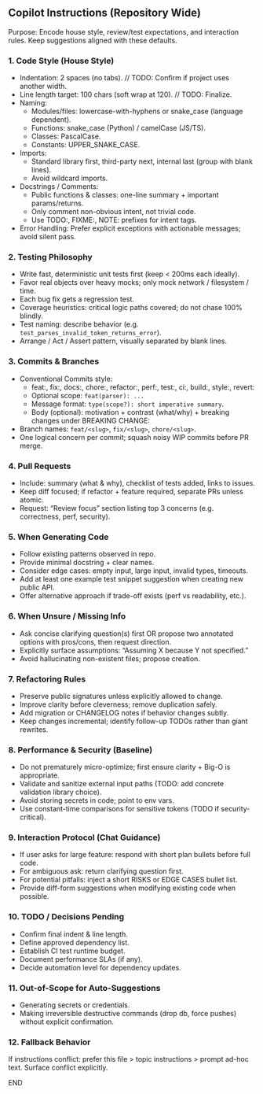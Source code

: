 ## Copilot Instructions (Repository Wide)
Purpose: Encode house style, review/test expectations, and interaction rules. Keep suggestions aligned with these defaults.

### 1. Code Style (House Style)
- Indentation: 2 spaces (no tabs).  // TODO: Confirm if project uses another width.
- Line length target: 100 chars (soft wrap at 120).  // TODO: Finalize.
- Naming:
	- Modules/files: lowercase-with-hyphens or snake_case (language dependent).
	- Functions: snake_case (Python) / camelCase (JS/TS).
	- Classes: PascalCase.
	- Constants: UPPER_SNAKE_CASE.
- Imports:
	- Standard library first, third-party next, internal last (group with blank lines).
	- Avoid wildcard imports.
- Docstrings / Comments:
	- Public functions & classes: one-line summary + important params/returns.
	- Only comment non-obvious intent, not trivial code.
	- Use TODO:, FIXME:, NOTE: prefixes for intent tags.
- Error Handling: Prefer explicit exceptions with actionable messages; avoid silent pass.

### 2. Testing Philosophy
- Write fast, deterministic unit tests first (keep < 200ms each ideally).
- Favor real objects over heavy mocks; only mock network / filesystem / time.
- Each bug fix gets a regression test.
- Coverage heuristics: critical logic paths covered; do not chase 100% blindly.
- Test naming: describe behavior (e.g. `test_parses_invalid_token_returns_error`).
- Arrange / Act / Assert pattern, visually separated by blank lines.

### 3. Commits & Branches
- Conventional Commits style:
	- feat:, fix:, docs:, chore:, refactor:, perf:, test:, ci:, build:, style:, revert:
	- Optional scope: `feat(parser): ...`
	- Message format: `type(scope?): short imperative summary`.
	- Body (optional): motivation + contrast (what/why) + breaking changes under BREAKING CHANGE:
- Branch names: `feat/<slug>`, `fix/<slug>`, `chore/<slug>`.
- One logical concern per commit; squash noisy WIP commits before PR merge.

### 4. Pull Requests
- Include: summary (what & why), checklist of tests added, links to issues.
- Keep diff focused; if refactor + feature required, separate PRs unless atomic.
- Request: “Review focus” section listing top 3 concerns (e.g. correctness, perf, security).

### 5. When Generating Code
- Follow existing patterns observed in repo.
- Provide minimal docstring + clear names.
- Consider edge cases: empty input, large input, invalid types, timeouts.
- Add at least one example test snippet suggestion when creating new public API.
- Offer alternative approach if trade-off exists (perf vs readability, etc.).

### 6. When Unsure / Missing Info
- Ask concise clarifying question(s) first OR propose two annotated options with pros/cons, then request direction.
- Explicitly surface assumptions: “Assuming X because Y not specified.”
- Avoid hallucinating non-existent files; propose creation.

### 7. Refactoring Rules
- Preserve public signatures unless explicitly allowed to change.
- Improve clarity before cleverness; remove duplication safely.
- Add migration or CHANGELOG notes if behavior changes subtly.
- Keep changes incremental; identify follow-up TODOs rather than giant rewrites.

### 8. Performance & Security (Baseline)
- Do not prematurely micro-optimize; first ensure clarity + Big-O is appropriate.
- Validate and sanitize external input paths (TODO: add concrete validation library choice).
- Avoid storing secrets in code; point to env vars.
- Use constant-time comparisons for sensitive tokens (TODO if security-critical).

### 9. Interaction Protocol (Chat Guidance)
- If user asks for large feature: respond with short plan bullets before full code.
- For ambiguous ask: return clarifying question first.
- For potential pitfalls: inject a short RISKS or EDGE CASES bullet list.
- Provide diff-form suggestions when modifying existing code when possible.

### 10. TODO / Decisions Pending
- Confirm final indent & line length.
- Define approved dependency list.
- Establish CI test runtime budget.
- Document performance SLAs (if any).
- Decide automation level for dependency updates.

### 11. Out-of-Scope for Auto-Suggestions
- Generating secrets or credentials.
- Making irreversible destructive commands (drop db, force pushes) without explicit confirmation.

### 12. Fallback Behavior
If instructions conflict: prefer this file > topic instructions > prompt ad-hoc text. Surface conflict explicitly.

END
